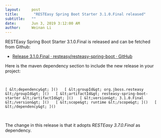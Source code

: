 ```yaml
---
layout:     post
title:       "RESTEasy Spring Boot Starter 3.1.0.Final released"
subtitle:   ""
date:       Jun 3, 2019 3:12:00 AM 
author:     Weinan Li
---
```



                    



                    




RESTEasy Spring Boot Starter 3.1.0.Final is released and can be fetched from Github:

*   [Release 3.1.0.Final · resteasy/resteasy-spring-boot · GitHub](https://github.com/resteasy/resteasy-spring-boot/releases/tag/3.1.0.Final)


Here is the maven dependency section to include the new release in your project:

 

``[
&lt;dependency&gt;
]()  
[
&lt;groupId&gt;
org.jboss.resteasy
&lt;/groupId&gt;
]()  
[
&lt;artifactId&gt;
resteasy-spring-boot-starter
&lt;/artifactId&gt;
]()  
[
&lt;version&gt;
3.1.0.Final
&lt;/version&gt;
]()  
[
&lt;scope&gt;
runtime
&lt;/scope&gt;
]()  
[
&lt;/dependency&gt;
]()``


 

The change in this release is that it adopts _RESTEasy 3.7.0.Final_ as dependency.




                    




                    

                    


                
